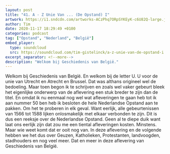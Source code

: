 ```yaml
---
layout: post
title: "41. A - Z Unie Van ... (De Opstand) I"
artwork: https://i1.sndcdn.com/artworks-ACzPhq7ORpSYKEyK-c6U82Q-large.jpg
author: Tim
date: 2020-11-17 18:29:49 +0100
categories: podcast
tag: ["Opstand", "Nederland", "België"]
embed_player:
  type: soundcloud
  src: https://soundcloud.com/tim-gistelinck/a-z-unie-van-de-opstand-i
excerpt_separator: <!--more-->
description: "Welkom bij Geschiedenis van België."
---
```

Welkom bij Geschiedenis van België. En welkom bij de letter U. U voor de unie van Utrecht en Atrecht en Brussel. Dat was althans origineel wel de bedoeling. Maar toen begon ik te schrijven en zoals wel vaker gebeurt bleek het eigenlijke onderwerp van de aflevering een stuk breder te zijn dan de titel. En omdat ik nu eenmaal nog wel wat afleveringen te gaan heb tot ik aan nummer 50 ben heb ik besloten de hele Nederlandse Opstand aan te pakken. Om het te proberen in elk geval. Want eerlijk, alle gebeurtenissen van 1566 tot 1588 lijken onlosmakelijk met elkaar verbonden te zijn. Dit is dus een reeksje over de Nederlandse Opstand. Geen al te diepe duik want laat ons eerlijk zijn dat zou me een tiental afleveringen kosten. Minstens. Maar wie weet komt dat er ooit nog van. In deze aflevering en de volgende hebben we het dus over Geuzen, Katholieken, Protestanten, landvoogden, stadhouders en nog veel meer. Dat en meer in deze aflevering van Geschiedenis van België.